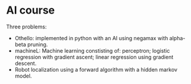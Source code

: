 # AI course

Three problems: 

* Othello: implemented in python with an AI using negamax with alpha-beta pruning.
* machineL: Machine learning constisting of: perceptron; logistic regression with gradient ascent; linear regression using gradient descent.
* Robot localization using a forward algorithm with a hidden markov model.
